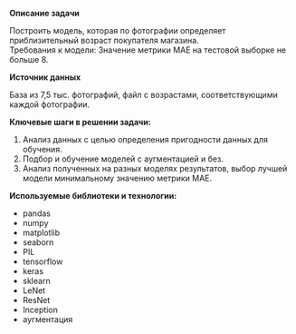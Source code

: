 **Описание задачи**

Построить модель, которая по фотографии определяет приблизительный возраст покупателя магазина.  
Требования к модели: Значение метрики MAE на тестовой выборке не больше 8.

**Источник данных**  

База из 7,5 тыс. фотографий, файл с возрастами, соответствующими каждой фотографии.  

**Ключевые шаги в решении задачи:**

1. Анализ данных с целью определения пригодности данных для обучения.
2. Подбор и обучение моделей с аугментацией и без.
3. Анализ полученных на разных моделях результатов, выбор лучшей модели минимальному значению метрики MAE.  

**Используемые библиотеки и технологии:**

* pandas
* numpy
* matplotlib
* seaborn
* PIL
* tensorflow
* keras
* sklearn
* LeNet
* ResNet
* Inception
* аугментация
